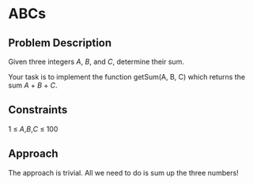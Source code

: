 # ABCs

## Problem Description

Given three integers *A*, *B*, and *C*, determine their sum.

Your task is to implement the function getSum(A, B, C) which returns the sum *A* + *B* + *C*.

## Constraints

1 ≤ *A*,*B*,*C* ≤ 100

## Approach

The approach is trivial. All we need to do is sum up the three numbers!